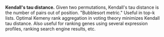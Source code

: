 **Kendall's tau distance.** Given two permutations, Kendall's tau distance is the number of pairs out of position. "Bubblesort metric." Useful in top-k lists. Optimal Kemeny rank aggregation in voting theory minimizes Kendall tau distance. Also useful for ranking genes using several expression profiles, ranking search engine results, etc.
